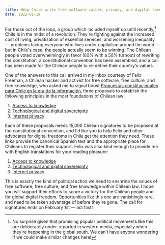 ```yaml
---
title: Help Chile write free software values, privacy, and digital sovereignty into their constitution
date: 2022-01-19
---
```


For those out of the loop, a group which included myself up until recently,[^1]
Chile is in the midst of a revolution. They're fighting against the increased
cost of living, privatization of essential services, and worsening inequality
&mdash; problems facing everyone who lives under capitalism around the world
&mdash; but in Chile's case, the people actually seem to be winning. The
Chilean people voted overwhelmingly in favor (80% with a 50% turnout) of
rewriting the constitution, a constitutional convention has been assembled, and
a call has been made for the Chilean people to re-define their country's values.

[^1]: No surprise given that promising popular political movements like this are deliberately under-reported in western media, especially when they're happening in the global south. We can't have anyone wondering if we could make similar changes here!

One of the answers to this call arrived in my inbox courtesy of Felix Freeman, a
Chilean hacker and activist for free software, free culture, and free knowledge,
who asked me to signal boost [Propuestas constitucionales para Chile en la era
de la información][6], three proposals to establish the following principles in
the most foundations of Chilean law:

1. [Access to knowledge][3]
2. [Technological and digital sovereignty][4]
3. [Internet privacy][5]

[3]: https://www.EraDeLaInformacion.cl/acceso
[4]: https://www.EraDeLaInformacion.cl/soberania
[5]: https://www.EraDeLaInformacion.cl/privacidad
[6]: https://www.eradelainformacion.cl/

Each of these proposals needs 15,000 Chilean signatures to be proposed at the
constitutional convention, and I'd like you to help Felix and other advocates
for digital freedoms in Chile get the attention they need. These links provide
the canonical Spanish text and the appropriate place for Chileans to register
their support. Felix was also kind enough to provide me with English
translations for your reading pleasure:

1. [Access to knowledge][0]
2. [Technological and digital sovereignty][1]
3. [Internet privacy][2]

[0]: https://www.eradelainformacion.cl/docs/acceso_eng.pdf
[1]: https://www.eradelainformacion.cl/docs/soberania_eng.pdf
[2]: https://www.eradelainformacion.cl/docs/privacidad_eng.pdf

This is exactly the kind of political action we need to enshrine the values of
free software, free culture, and free knowledge within Chilean law. I hope you
will support their efforts to score a victory for the Chilean people and for
global digital freedom. Opportunities like this one are vanishingly rare, and
need to be taken advantage of before they're gone. The call for signatures ends
on February 1st &mdash; act fast!
